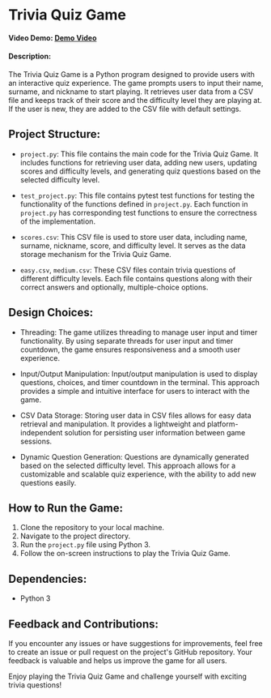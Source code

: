 # Trivia Quiz Game

#### Video Demo: [Demo Video](https://www.youtube.com/watch?v=your_video_id)

#### Description:
The Trivia Quiz Game is a Python program designed to provide users with an interactive quiz experience. The game prompts users to input their name, surname, and nickname to start playing. It retrieves user data from a CSV file and keeps track of their score and the difficulty level they are playing at. If the user is new, they are added to the CSV file with default settings.

## Project Structure:

- `project.py`: This file contains the main code for the Trivia Quiz Game. It includes functions for retrieving user data, adding new users, updating scores and difficulty levels, and generating quiz questions based on the selected difficulty level.

- `test_project.py`: This file contains pytest test functions for testing the functionality of the functions defined in `project.py`. Each function in `project.py` has corresponding test functions to ensure the correctness of the implementation.

- `scores.csv`: This CSV file is used to store user data, including name, surname, nickname, score, and difficulty level. It serves as the data storage mechanism for the Trivia Quiz Game.

- `easy.csv`, `medium.csv`: These CSV files contain trivia questions of different difficulty levels. Each file contains questions along with their correct answers and optionally, multiple-choice options.

## Design Choices:

- Threading: The game utilizes threading to manage user input and timer functionality. By using separate threads for user input and timer countdown, the game ensures responsiveness and a smooth user experience.

- Input/Output Manipulation: Input/output manipulation is used to display questions, choices, and timer countdown in the terminal. This approach provides a simple and intuitive interface for users to interact with the game.

- CSV Data Storage: Storing user data in CSV files allows for easy data retrieval and manipulation. It provides a lightweight and platform-independent solution for persisting user information between game sessions.

- Dynamic Question Generation: Questions are dynamically generated based on the selected difficulty level. This approach allows for a customizable and scalable quiz experience, with the ability to add new questions easily.

## How to Run the Game:

1. Clone the repository to your local machine.
2. Navigate to the project directory.
3. Run the `project.py` file using Python 3.
4. Follow the on-screen instructions to play the Trivia Quiz Game.

## Dependencies:
- Python 3

## Feedback and Contributions:
If you encounter any issues or have suggestions for improvements, feel free to create an issue or pull request on the project's GitHub repository. Your feedback is valuable and helps us improve the game for all users.

Enjoy playing the Trivia Quiz Game and challenge yourself with exciting trivia questions!
